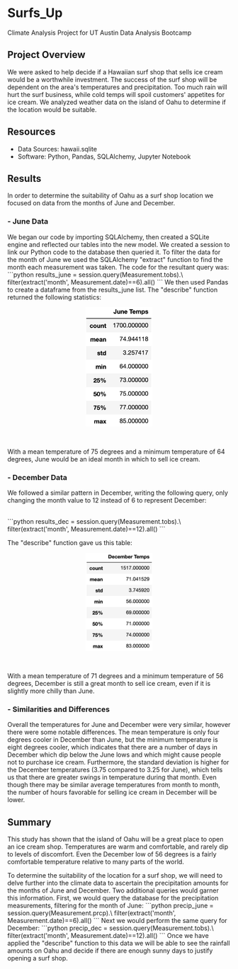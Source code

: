 # Surfs_Up
Climate Analysis Project for UT Austin Data Analysis Bootcamp <br>

## Project Overview
We were asked to help decide if a Hawaiian surf shop that sells ice cream would be a worthwhile investment. The success of the surf shop will be dependent on the area's temperatures and precipitation. Too much rain will hurt the surf business, while cold temps will spoil customers' appetites for ice cream. We analyzed weather data on the island of Oahu to determine if the location would be suitable. <br>

## Resources
- Data Sources: hawaii.sqlite
- Software: Python, Pandas, SQLAlchemy, Jupyter Notebook

## Results
In order to determine the suitability of Oahu as a surf shop location we focused on data from the months of June and December. <br>
### - June Data
<p padding-left: 50px>We began our code by importing SQLAlchemy, then created a SQLite engine and reflected our tables into the new model. We created a session to link our Python code to the database then queried it. To filter the data for the month of June we used the SQLAlchemy "extract" function to find the month each measurement was taken. The code for the resultant query was: <br>
```python
results_june = session.query(Measurement.tobs).\
filter(extract('month', Measurement.date)==6).all()
```
We then used Pandas to create a dataframe from the results_june list. The "describe" function returned the following statistics: <br></p>
<p align ="center">
<img src="Results/June_temps.png" alt="June Temps" width="150"/><br>
</p>
 <br>
<p padding-left: 50px>With a mean temperature of 75 degrees and a minimum temperature of 64 degrees, June would be an ideal month in which to sell ice cream.</p>

### - December Data
<p padding-left: 50px>We followed a similar pattern in December, writing the following query, only changing the month value to 12 instead of 6 to represent December: </p><br>
```python
results_dec = session.query(Measurement.tobs).\
filter(extract('month', Measurement.date)==12).all()
```
<p>The "describe" function gave us this table:</p>
<p align ="center">
<img src="Results/Dec_temps.png" alt="December Temps" width="150"/><br>
</p>
 <br>
<p padding-left: 50px>With a mean temperature of 71 degrees and a minimum temperature of 56 degrees, December is still a great month to sell ice cream, even if it is slightly more chilly than June.</p>

### - Similarities and Differences
<p padding-left: 50px> Overall the temperatures for June and December were very similar, however there were some notable differences. The mean temperature is only four degrees cooler in December than June, but the minimum temperature is eight degrees cooler, which indicates that there are a number of days in December which dip below the June lows and which might cause people not to purchase ice cream. Furthermore, the standard deviation is higher for the December temperatures (3.75 compared to 3.25 for June), which tells us that there are greater swings in temperature during that month. Even though there may be similar average temperatures from month to month, the number of hours favorable for selling ice cream in December will be lower.</p>

## Summary
<p>This study has shown that the island of Oahu will be a great place to open an ice cream shop. Temperatures are warm and comfortable, and rarely dip to levels of discomfort. Even the December low of 56 degrees is a fairly comfortable temperature relative to many parts of the world. </p>
<p>To determine the suitability of the location for a surf shop, we will need to delve further into the climate data to ascertain the precipitation amounts for the months of June and December. Two additional queries would garner this information. First, we would query the database for the precipitation measurements, filtering for the month of June:
```python
precip_june = session.query(Measurement.prcp).\
filter(extract('month', Measurement.date)==6).all()
```
Next we would perform the same query for December:
```python
precip_dec = session.query(Measurement.tobs).\
filter(extract('month', Measurement.date)==12).all()
```
Once we have applied the "describe" function to this data we will be able to see the rainfall amounts on Oahu and decide if there are enough sunny days to justify opening a surf shop.</p>
